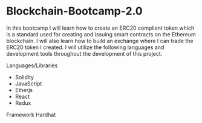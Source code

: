 # Blockchain-Bootcamp-2.0

In this bootcamp I will learn how to create an ERC20 complient token which is a standard used for creating and issuing smart contracts on the Ethereum blockchain. I will also learn how to build an exchange where I can trade the ERC20 token I created. I will utilize the following languages and development tools throughout the development of this project.

Languages/Libraries
- Solidity
- JavaScript
- Etherjs
- React
- Redux

Framework
Hardhat

